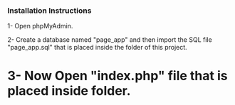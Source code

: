 ### Installation Instructions ###
1- Open phpMyAdmin.

2- Create a database named "page_app" and then import the SQL file "page_app.sql" that is placed inside the folder of this project.

3- Now Open "index.php" file that is placed inside folder.
=====



